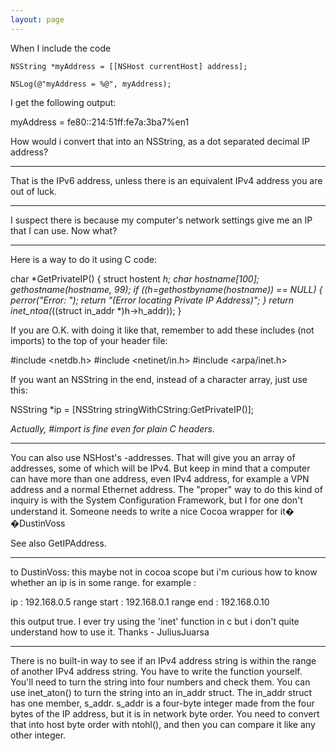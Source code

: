 ```yaml
---
layout: page
---
```



When I include the code
    
	NSString *myAddress = [[NSHost currentHost] address];
	
	NSLog(@"myAddress = %@", myAddress);


I get the following output:
    
myAddress = fe80::214:51ff:fe7a:3ba7%en1


How would i convert that into an NSString, as a dot separated decimal IP address?

----

That is the IPv6 address, unless there is an equivalent IPv4 address you are out of luck.

----

I suspect there is because my computer's network settings give me an IP that I can use.  Now what?

----

Here is a way to do it using C code:
    
char *GetPrivateIP() {
	struct hostent *h;
	char hostname[100];
	gethostname(hostname, 99);
	if ((h=gethostbyname(hostname)) == NULL) {
        perror("Error: ");
        return "(Error locating Private IP Address)";
    }
    return inet_ntoa(*((struct in_addr *)h->h_addr));
}


If you are O.K. with doing it like that, remember to add these includes (not imports) to the top of your header file:

    
#include <netdb.h>
#include <netinet/in.h>
#include <arpa/inet.h>


If you want an NSString in the end, instead of a character array, just use this:

    
NSString *ip = [NSString stringWithCString:GetPrivateIP()];


*Actually,     #import is fine even for plain C headers.*

----

You can also use NSHost's -addresses. That will give you an array of addresses, some of which will be IPv4. But keep in mind that a computer can have more than one address, even IPv4 address, for example a VPN address and a normal Ethernet address. The "proper" way to do this kind of inquiry is with the System Configuration Framework, but I for one don't understand it. Someone needs to write a nice Cocoa wrapper for it� �DustinVoss

See also GetIPAddress.

----

to DustinVoss:
this maybe not in cocoa scope but i'm curious how to know whether an ip is in some range. for example :

ip : 192.168.0.5
range start : 192.168.0.1
range end : 192.168.0.10

this output true. I ever try using the 'inet' function in c but i don't quite understand how to use it. Thanks - JuliusJuarsa

----
There is no built-in way to see if an IPv4 address string is within the range of another IPv4 address string. You have to write the function yourself. You'll need to turn the string into four numbers and check them. You can use inet_aton() to turn the string into an in_addr struct. The in_addr struct has one member, s_addr. s_addr is a four-byte integer made from the four bytes of the IP address, but it is in network byte order. You need to convert that into host byte order with ntohl(), and then you can compare it like any other integer.
